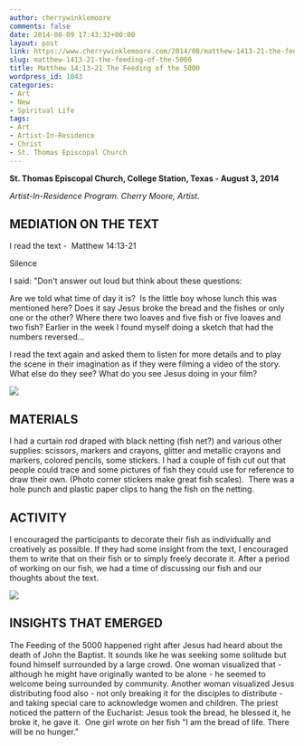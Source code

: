 ```yaml
---
author: cherrywinklemoore
comments: false
date: 2014-08-09 17:43:32+00:00
layout: post
link: https://www.cherrywinklemoore.com/2014/08/matthew-1413-21-the-feeding-of-the-5000/
slug: matthew-1413-21-the-feeding-of-the-5000
title: Matthew 14:13-21 The Feeding of the 5000
wordpress_id: 1043
categories:
- Art
- New
- Spiritual Life
tags:
- Art
- Artist-In-Residence
- Christ
- St. Thomas Episcopal Church
---
```


**St. Thomas Episcopal Church, College Station, Texas - August 3, 2014**

_Artist-In-Residence Program. Cherry Moore, Artist._


## MEDIATION ON THE TEXT


I read the text -  Matthew 14:13-21

Silence

I said: "Don't answer out loud but think about these questions:

Are we told what time of day it is?  Is the little boy whose lunch this was mentioned here? Does it say Jesus broke the bread and the fishes or only one or the other? Where there two loaves and five fish or five loaves and two fish? Earlier in the week I found myself doing a sketch that had the numbers reversed...

I read the text again and asked them to listen for more details and to play the scene in their imagination as if they were filming a video of the story. What else do they see? What do you see Jesus doing in your film?

![](https://www.cherrywinklemoore.com/wp-content/uploads/AIR-Feeding-5000-1024x765.jpg)


## MATERIALS


I had a curtain rod draped with black netting (fish net?) and various other supplies: scissors, markers and crayons, glitter and metallic crayons and markers, colored pencils, some stickers. I had a couple of fish cut out that people could trace and some pictures of fish they could use for reference to draw their own. (Photo corner stickers make great fish scales).  There was a hole punch and plastic paper clips to hang the fish on the netting.


## ACTIVITY


I encouraged the participants to decorate their fish as individually and creatively as possible. If they had some insight from the text, I encouraged them to write that on their fish or to simply freely decorate it. After a period of working on our fish, we had a time of discussing our fish and our thoughts about the text.

![](https://www.cherrywinklemoore.com/wp-content/uploads/AIR-Feed-5000-2-1024x765.jpg)


## INSIGHTS THAT EMERGED


The Feeding of the 5000 happened right after Jesus had heard about the death of John the Baptist. It sounds like he was seeking some solitude but found himself surrounded by a large crowd. One woman visualized that - although he might have originally wanted to be alone - he seemed to welcome being surrounded by community. Another woman visualized Jesus distributing food also - not only breaking it for the disciples to distribute - and taking special care to acknowledge women and children. The priest noticed the pattern of the Eucharist: Jesus took the bread, he blessed it, he broke it, he gave it.  One girl wrote on her fish "I am the bread of life. There will be no hunger."
